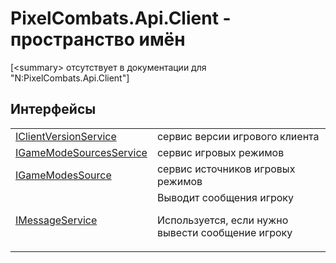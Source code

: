 # PixelCombats.Api.Client - пространство имён


\[&lt;summary&gt; отсутствует в документации для "N:PixelCombats.Api.Client"\]



## Интерфейсы
<table>
<tr>
<td><a href="687aaae4-2fc9-2e87-964e-70b6b9331b0d">IClientVersionService</a></td>
<td>сервис версии игрового клиента</td></tr>
<tr>
<td><a href="f1cae463-2933-d459-3904-affb71a68151">IGameModeSourcesService</a></td>
<td>сервис игровых режимов</td></tr>
<tr>
<td><a href="6d7b1ba4-7a87-bff9-cd3e-e01f2e29fd52">IGameModesSource</a></td>
<td>сервис источников игровых режимов</td></tr>
<tr>
<td><a href="a247824a-d21f-50a0-84c1-5649f849f272">IMessageService</a></td>
<td>Выводит сообщения игроку <p>Используется, если нужно вывести сообщение игроку</p></td></tr>
</table>